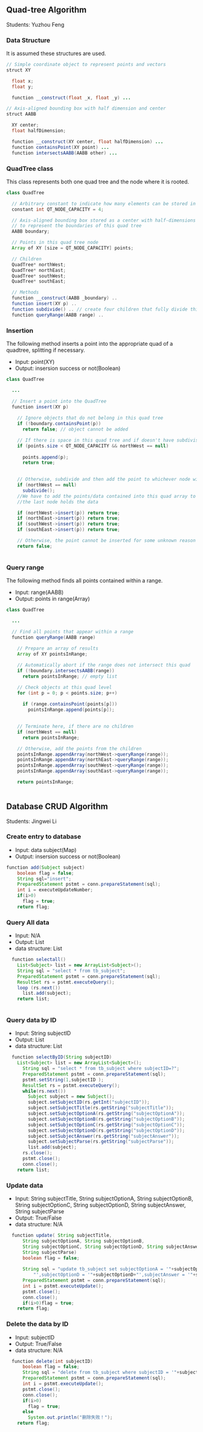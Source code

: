 ## Quad-tree Algorithm
Students: Yuzhou Feng
### Data Structure
It is assumed these structures are used.
```java
// Simple coordinate object to represent points and vectors
struct XY

  float x;
  float y;

  function __construct(float _x, float _y) ...

// Axis-aligned bounding box with half dimension and center
struct AABB

  XY center;
  float halfDimension;

  function __construct(XY center, float halfDimension) ...
  function containsPoint(XY point) ...
  function intersectsAABB(AABB other) ...
```
### QuadTree class
This class represents both one quad tree and the node where it is rooted.
```java
class QuadTree

  // Arbitrary constant to indicate how many elements can be stored in this quad tree node
  constant int QT_NODE_CAPACITY = 4;

  // Axis-aligned bounding box stored as a center with half-dimensions
  // to represent the boundaries of this quad tree
  AABB boundary;

  // Points in this quad tree node
  Array of XY [size = QT_NODE_CAPACITY] points;

  // Children
  QuadTree* northWest;
  QuadTree* northEast;
  QuadTree* southWest;
  QuadTree* southEast;

  // Methods
  function __construct(AABB _boundary) ..
  function insert(XY p) ..
  function subdivide() .. // create four children that fully divide this quad into four quads of equal area
  function queryRange(AABB range) ..
```
### Insertion
The following method inserts a point into the appropriate quad of a quadtree, splitting if necessary.
- Input: point(XY)
- Output: insersion success or not(Boolean)
```java
class QuadTree

  ...

  // Insert a point into the QuadTree
  function insert(XY p)
  
    // Ignore objects that do not belong in this quad tree
    if (!boundary.containsPoint(p))
      return false; // object cannot be added

    // If there is space in this quad tree and if doesn't have subdivisions, add the object here
    if (points.size < QT_NODE_CAPACITY && northWest == null)
    
      points.append(p);
      return true;
   

    // Otherwise, subdivide and then add the point to whichever node will accept it
    if (northWest == null)
      subdivide();
    //We have to add the points/data contained into this quad array to the new quads if we want that only 
    //the last node holds the data 

    if (northWest->insert(p)) return true;
    if (northEast->insert(p)) return true;
    if (southWest->insert(p)) return true;
    if (southEast->insert(p)) return true;

    // Otherwise, the point cannot be inserted for some unknown reason (this should never happen)
    return false;
 
```
### Query range
The following method finds all points contained within a range.
- Input: range(AABB)
- Output: points in range(Array)
```java
class QuadTree

  ...

  // Find all points that appear within a range
  function queryRange(AABB range)
  
    // Prepare an array of results
    Array of XY pointsInRange;

    // Automatically abort if the range does not intersect this quad
    if (!boundary.intersectsAABB(range))
      return pointsInRange; // empty list

    // Check objects at this quad level
    for (int p = 0; p < points.size; p++)
    
      if (range.containsPoint(points[p]))
        pointsInRange.append(points[p]);
   

    // Terminate here, if there are no children
    if (northWest == null)
      return pointsInRange;

    // Otherwise, add the points from the children
    pointsInRange.appendArray(northWest->queryRange(range));
    pointsInRange.appendArray(northEast->queryRange(range));
    pointsInRange.appendArray(southWest->queryRange(range));
    pointsInRange.appendArray(southEast->queryRange(range));

    return pointsInRange;
 
```

## Database CRUD Algorithm
Students: Jingwei Li

### Create entry to database
- Input: data subject(Map)
- Output: insersion success or not(Boolean)

```java
function add(Subject subject)
    boolean flag = false;
    String sql="insert";
    PreparedStatement pstmt = conn.prepareStatement(sql);
    int i = executeUpdateNumber;
    if(i>0)
      flag = true;
    return flag;
``` 
 
### Query All data
- Input: N/A
- Output: List
- data structure: List

```java
  function selectall() 
    List<Subject> list = new ArrayList<Subject>();
    String sql = "select * from tb_subject";
    PreparedStatement pstmt = conn.prepareStatement(sql);
    ResultSet rs = pstmt.executeQuery();
    loop (rs.next())
      list.add(subject);
    return list;
 
``` 
  
### Query data by ID
- Input: String subjectID
- Output: List
- data structure: List


```java
  function selectByID(String subjectID) 
    List<Subject> list = new ArrayList<Subject>();
      String sql = "select * from tb_subject where subjectID=?";
      PreparedStatement pstmt = conn.prepareStatement(sql);
      pstmt.setString(1,subjectID );
      ResultSet rs = pstmt.executeQuery();
      while(rs.next()) 
        Subject subject = new Subject();
        subject.setSubjectID(rs.getInt("subjectID"));
        subject.setSubjectTitle(rs.getString("subjectTitle"));
        subject.setSubjectOptionA(rs.getString("subjectOptionA"));
        subject.setSubjectOptionB(rs.getString("subjectOptionB"));
        subject.setSubjectOptionC(rs.getString("subjectOptionC"));
        subject.setSubjectOptionD(rs.getString("subjectOptionD"));
        subject.setSubjectAnswer(rs.getString("subjectAnswer"));
        subject.setSubjectParse(rs.getString("subjectParse"));
        list.add(subject);
      rs.close();
      pstmt.close();
      conn.close();
    return list;
```
### Update data
- Input:  String subjectTitle,
      String subjectOptionA, String subjectOptionB,
      String subjectOptionC, String subjectOptionD, String subjectAnswer,
      String subjectParse
- Output: True/False
- data structure: N/A


```java
  function update( String subjectTitle,
      String subjectOptionA, String subjectOptionB,
      String subjectOptionC, String subjectOptionD, String subjectAnswer,
      String subjectParse) 
      boolean flag = false;
    
      String sql = "update tb_subject set subjectOptionA = '"+subjectOptionA+"',subjectOptionB = '"+subjectOptionB+"',subjectOptionC = '"+subjectOptionC+
          "',subjectOptionD = '"+subjectOptionD+"',subjectAnswer = '"+subjectAnswer+"',subjectParse = '"+subjectParse+"' where subjectTitle = '"+subjectTitle+"'";
      PreparedStatement pstmt = conn.prepareStatement(sql);
      int i = pstmt.executeUpdate();
      pstmt.close();
      conn.close();
      if(i>0)flag = true;
    return flag;
``` 
 
### Delete the data by ID
- Input: subjectID
- Output: True/False
- data structure: N/A

```java
  function delete(int subjectID) 
      boolean flag = false;
      String sql = "delete from tb_subject where subjectID = '"+subjectID+"'";
      PreparedStatement pstmt = conn.prepareStatement(sql);
      int i = pstmt.executeUpdate();
      pstmt.close();
      conn.close();
      if(i>0) 
        flag = true;
      else
        System.out.println("删除失败！");
    return flag;
```